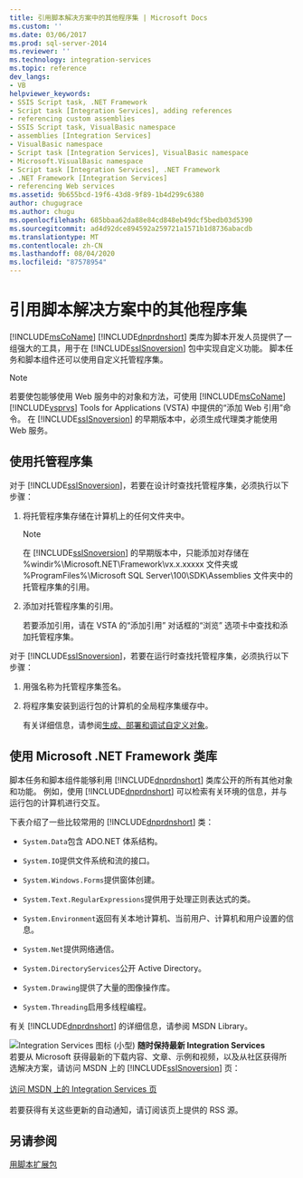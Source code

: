 ```yaml
---
title: 引用脚本解决方案中的其他程序集 | Microsoft Docs
ms.custom: ''
ms.date: 03/06/2017
ms.prod: sql-server-2014
ms.reviewer: ''
ms.technology: integration-services
ms.topic: reference
dev_langs:
- VB
helpviewer_keywords:
- SSIS Script task, .NET Framework
- Script task [Integration Services], adding references
- referencing custom assemblies
- SSIS Script task, VisualBasic namespace
- assemblies [Integration Services]
- VisualBasic namespace
- Script task [Integration Services], VisualBasic namespace
- Microsoft.VisualBasic namespace
- Script task [Integration Services], .NET Framework
- .NET Framework [Integration Services]
- referencing Web services
ms.assetid: 9b655bcd-19f6-43d8-9f89-1b4d299c6380
author: chugugrace
ms.author: chugu
ms.openlocfilehash: 685bbaa62da88e84cd848eb49dcf5bedb03d5390
ms.sourcegitcommit: ad4d92dce894592a259721a1571b1d8736abacdb
ms.translationtype: MT
ms.contentlocale: zh-CN
ms.lasthandoff: 08/04/2020
ms.locfileid: "87578954"
---
```

# <a name="referencing-other-assemblies-in-scripting-solutions"></a>引用脚本解决方案中的其他程序集
  [!INCLUDE[msCoName](../../includes/msconame-md.md)] [!INCLUDE[dnprdnshort](../../includes/dnprdnshort-md.md)] 类库为脚本开发人员提供了一组强大的工具，用于在 [!INCLUDE[ssISnoversion](../../includes/ssisnoversion-md.md)] 包中实现自定义功能。 脚本任务和脚本组件还可以使用自定义托管程序集。

> [!NOTE]
>  若要使包能够使用 Web 服务中的对象和方法，可使用 [!INCLUDE[msCoName](../../includes/msconame-md.md)][!INCLUDE[vsprvs](../../includes/vsprvs-md.md)] Tools for Applications (VSTA) 中提供的“添加 Web 引用”命令。 在 [!INCLUDE[ssISnoversion](../../includes/ssisnoversion-md.md)] 的早期版本中，必须生成代理类才能使用 Web 服务。

## <a name="using-a-managed-assembly"></a>使用托管程序集
 对于 [!INCLUDE[ssISnoversion](../../includes/ssisnoversion-md.md)]，若要在设计时查找托管程序集，必须执行以下步骤：

1.  将托管程序集存储在计算机上的任何文件夹中。

    > [!NOTE]
    >  在 [!INCLUDE[ssISnoversion](../../includes/ssisnoversion-md.md)] 的早期版本中，只能添加对存储在 %windir%\Microsoft.NET\Framework\vx.x.xxxxx 文件夹或 %ProgramFiles%\Microsoft SQL Server\100\SDK\Assemblies 文件夹中的托管程序集的引用。

2.  添加对托管程序集的引用。

     若要添加引用，请在 VSTA 的“添加引用”  对话框的“浏览”  选项卡中查找和添加托管程序集。

 对于 [!INCLUDE[ssISnoversion](../../includes/ssisnoversion-md.md)]，若要在运行时查找托管程序集，必须执行以下步骤：

1.  用强名称为托管程序集签名。

2.  将程序集安装到运行包的计算机的全局程序集缓存中。

     有关详细信息，请参阅[生成、部署和调试自定义对象](../extending-packages-custom-objects/building-deploying-and-debugging-custom-objects.md)。

## <a name="using-the-microsoft-net-framework-class-library"></a>使用 Microsoft .NET Framework 类库
 脚本任务和脚本组件能够利用 [!INCLUDE[dnprdnshort](../../includes/dnprdnshort-md.md)] 类库公开的所有其他对象和功能。 例如，使用 [!INCLUDE[dnprdnshort](../../includes/dnprdnshort-md.md)] 可以检索有关环境的信息，并与运行包的计算机进行交互。

 下表介绍了一些比较常用的 [!INCLUDE[dnprdnshort](../../includes/dnprdnshort-md.md)] 类：

-   `System.Data`包含 ADO.NET 体系结构。

-   `System.IO`提供文件系统和流的接口。

-   `System.Windows.Forms`提供窗体创建。

-   `System.Text.RegularExpressions`提供用于处理正则表达式的类。

-   `System.Environment`返回有关本地计算机、当前用户、计算机和用户设置的信息。

-   `System.Net`提供网络通信。

-   `System.DirectoryServices`公开 Active Directory。

-   `System.Drawing`提供了大量的图像操作库。

-   `System.Threading`启用多线程编程。

 有关 [!INCLUDE[dnprdnshort](../../includes/dnprdnshort-md.md)] 的详细信息，请参阅 MSDN Library。

![Integration Services 图标 (小型) ](../media/dts-16.gif "集成服务图标（小）")  **随时保持最新 Integration Services**<br /> 若要从 Microsoft 获得最新的下载内容、文章、示例和视频，以及从社区获得所选解决方案，请访问 MSDN 上的 [!INCLUDE[ssISnoversion](../../includes/ssisnoversion-md.md)] 页：<br /><br /> [访问 MSDN 上的 Integration Services 页](https://go.microsoft.com/fwlink/?LinkId=136655)<br /><br /> 若要获得有关这些更新的自动通知，请订阅该页上提供的 RSS 源。

## <a name="see-also"></a>另请参阅
 [用脚本扩展包](extending-packages-with-scripting.md)


